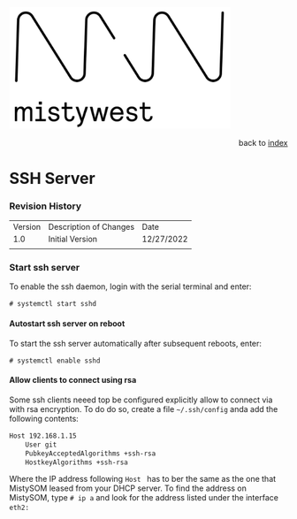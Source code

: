 <img src="img/2018_MistyWest_LogoCombo_FINAL_RGB.png" alt="MistyWest" width="400"/><div style="text-align: right">back to [index]( README.md)</div>

# SSH Server
### Revision History

<table>
  <tr>
   <td>Version
   </td>
   <td>Description of Changes
   </td>
   <td>Date
   </td>
  </tr>
  <tr>
   <td>
	   1.0
   </td>
   <td>
	   Initial Version
   </td>
   <td>
	   12/27/2022
   </td>
  </tr>
  <tr>
   <td>
   </td>
   <td>
   </td>
   <td>
   </td>
  </tr>
</table>

### Start ssh server

To enable the ssh daemon, login with the serial terminal and enter:
```
# systemctl start sshd
```

#### Autostart ssh server on reboot

To start the ssh server automatically after subsequent reboots, enter:
```
# systemctl enable sshd
```

#### Allow clients to connect using rsa

Some ssh clients neeed top be configured explicitly allow to connect via with rsa encryption. To do do so, create a file `~/.ssh/config` anda add the following contents:
```
Host 192.168.1.15
    User git
    PubkeyAcceptedAlgorithms +ssh-rsa
    HostkeyAlgorithms +ssh-rsa
```
Where the IP address following `Host ` has to ber the same as the one that MistySOM leased from your DHCP server. To find the address on MistySOM, type `# ip a` and look for the address listed under the interface `eth2:`